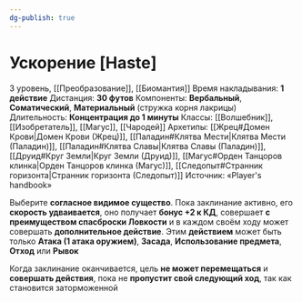 ```yaml
---
dg-publish: true
---
```

# Ускорение [Haste]
3 уровень, [[Преобразование]], [[Биомантия]]
Время накладывания: **1 действие**
Дистанция: **30 футов**
Компоненты: **Вербальный**, **Соматический**, **Материальный** (стружка корня лакрицы)
Длительность: **Концентрация до 1 минуты**
Классы: [[Волшебник]], [[Изобретатель]], [[Магус]], [[Чародей]]
Архетипы: [[Жрец#Домен Крови|Домен Крови (Жрец)]], [[Паладин#Клятва Мести|Клятва Мести (Паладин)]], [[Паладин#Клятва Славы|Клятва Славы (Паладин)]], [[Друид#Круг Земли|Круг Земли (Друид)]], [[Магус#Орден Танцоров клинка|Орден Танцоров клинка (Магус)]], [[Следопыт#Странник горизонта|Странник горизонта (Следопыт)]]
Источник: «Player's handbook»

Выберите **согласное видимое существо**. Пока заклинание активно, его **скорость удваивается**, оно получает **бонус +2 к КД**, совершает **с преимуществом спасброски Ловкости** и в каждом своём ходу может совершать **дополнительное действие**. Этим **действием** может быть только **Атака (1 атака оружием)**, **Засада**, **Использование предмета**, **Отход** или **Рывок**

Когда заклинание оканчивается, цель **не может перемещаться** и **совершать действия**, пока не **пропустит свой следующий ход**, так как становится заторможенной